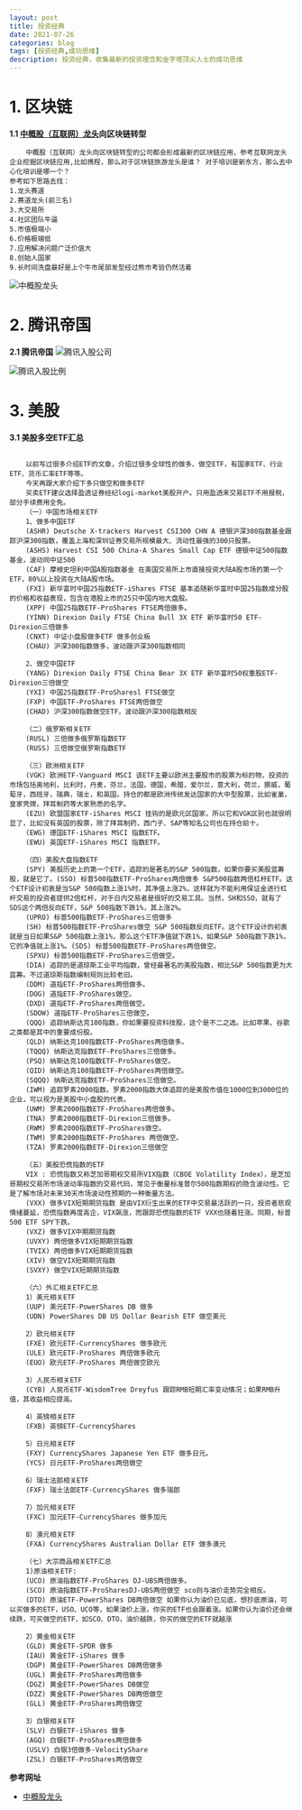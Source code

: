 ```yaml
---
layout: post
title: 投资经典
date: 2021-07-26
categories: blog
tags: [投资经典,成功思维]
description: 投资经典，收集最新的投资理念和金字塔顶尖人士的成功思维
---
```


# 1. 区块链 #

**1.1 [中概股（互联网）龙头][zhonggaigulongtou]向区块链转型**
	
		中概股（互联网）龙头向区块链转型的公司都会形成最新的区块链应用，参考互联网龙头企业挖掘区块链应用,比如携程，那么对于区块链旅游龙头是谁？ 对于培训是新东方，那么去中心化培训是哪一个？
    参考如下思路去找：
    1.龙头赛道
    2.赛道龙头(前三名) 
    3.大交易所
    4.社区团队牛逼
    5.市值极端小
    6.价格极端低
    7.应用解决问题广泛价值大
    8.创始人国家
    9.长时间洗盘最好是上个牛市尾部发型经过熊市考验仍然活着
  
  
  ![中概股龙头][zhonggaigulongtou]
  
 
# 2. 腾讯帝国 #

**2.1 腾讯帝国**
  ![腾讯入股公司][tengxun-20210802000001]

  ![腾讯入股比例][tengxun-20210802000002]


# 3. 美股 #

**3.1 美股多空ETF汇总**

```美股多空ETF汇总:https://zhuanlan.zhihu.com/p/40703855

    以前写过很多介绍ETF的文章，介绍过很多全球性的做多、做空ETF，有国家ETF、行业ETF、货币汇率ETF等等。
    今天再跟大家介绍下多只做空和做多ETF
    买卖ETF建议选择盈透证券经纪logi-market美股开户。只用盈透来交易ETF不用报税，部分手续费用全免。
    （一）中国市场相关ETF
    1、做多中国ETF
    (ASHR) Deutsche X-trackers Harvest CSI300 CHN A 德银沪深300指数基金跟踪沪深300指数，覆盖上海和深圳证券交易所规模最大、流动性最强的300只股票。
    (ASHS) Harvest CSI 500 China-A Shares Small Cap ETF 德银中证500指数基金，波动同中证500
    (CAF) 摩根史坦利中国A股指数基金 在美国交易所上市直接投资大陆A股市场的第一个ETF，80%以上投资在大陆A股市场。
    (FXI) 新华富时中国25指数ETF-iShares FTSE 基本追随新华富时中国25指数成分股的价格和收益表现，包含在港股上市的25只中国内地大盘股。
    (XPP) 中国25指数ETF-ProShares FTSE两倍做多。
    (YINN) Direxion Daily FTSE China Bull 3X ETF 新华富时50 ETF-Direxion三倍做多
    (CNXT) 中证小盘股做多ETF 做多创业板
    (CHAU) 沪深300指数做多，波动跟沪深300指数相同

    2、做空中国ETF
    (YANG) Direxion Daily FTSE China Bear 3X ETF 新华富时50权重股ETF-Direxion三倍做空
    (YXI) 中国25指数ETF-ProSharesl FTSE做空
    (FXP) 中国ETF-ProShares FTSE两倍做空
    (CHAD) 沪深300指数做空ETF，波动跟沪深300指数相反

    （二）俄罗斯相关ETF
    (RUSL) 三倍做多俄罗斯指数ETF
    (RUSS) 三倍做空俄罗斯指数ETF

    （三）欧洲相关ETF
    (VGK) 欧洲ETF-Vanguard MSCI 该ETF主要以欧洲主要股市的股票为标的物，投资的市场包括奥地利，比利时，丹麦，芬兰，法国，德国，希腊，爱尔兰，意大利，荷兰，挪威，葡萄牙，西班牙，瑞典，瑞士，和英国。持仓的都是欧洲传统发达国家的大中型股票，比如雀巢，皇家壳牌，拜耳制药等大家熟悉的名字。
    (EZU) 欧盟国家ETF-iShares MSCI 挂钩的是欧元区国家，所以它和VGK区别也就很明显了，比如没有英国的股票，除了拜耳制药，西门子、SAP等知名公司也在持仓前十。
    (EWG) 德国ETF-iShares MSCI 指数ETF。
    (EWU) 英国ETF-iShares MSCI 指数ETF。

    （四）美股大盘指数ETF
    (SPY) 美股历史上的第一个ETF，追踪的是著名的S&P 500指数，如果你要买美股蓝筹股，就是它了。(SSO) 标普500指数ETF-ProShares两倍做多 S&P500指数两倍杠杆ETF。这个ETF设计初衷是当S&P 500指数上涨1%时，其净值上涨2%，这样就为不能利用保证金进行杠杆交易的投资者提供2倍杠杆，对于日内交易者是很好的交易工具。当然，SH和SSO，就有了SDS这个两倍反向ETF，S&P 500指数下跌1%，其上涨2%。
    (UPRO) 标普500指数ETF-ProShares三倍做多
    (SH) 标普500指数ETF-ProShares做空 S&P 500指数反向ETF。这个ETF设计的初衷就是当日如果S&P 500指数上涨1%，那么这个ETF净值就下跌1%，如果S&P 500指数下跌1%，它的净值就上涨1%。(SDS) 标普500指数ETF-ProShares两倍做空。
    (SPXU) 标普500指数ETF-ProShares三倍做空。
    (DIA) 追踪的是道琼斯工业平均指数，曾经最著名的美股指数，相比S&P 500指数更为大蓝筹。不过道琼斯指数编制规则比较老旧。
    (DDM) 道指ETF-ProShares两倍做多。
    (DOG) 道指ETF-ProShares做空。
    (DXD) 道指ETF-ProShares两倍做空。
    (SDOW) 道指ETF-ProShares三倍做空。
    (QQQ) 追踪纳斯达克100指数，你如果要投资科技股，这个是不二之选。比如苹果、谷歌之类都是其中的重要成份股。
    (QLD) 纳斯达克100指数ETF-ProShares两倍做多。
    (TQQQ) 纳斯达克指数ETF-ProShares三倍做多。
    (PSQ) 纳斯达克100指数ETF-ProShares做空。
    (QID) 纳斯达克100指数ETF-ProShares两倍做空。
    (SQQQ) 纳斯达克指数ETF-ProShares三倍做空。
    (IWM) 追踪罗素2000指数。罗素2000指数大体追踪的是美股市值在1000位到3000位的企业，可以视为是美股中小盘股的代表。
    (UWM) 罗素2000指数ETF-ProShares两倍做多。
    (TNA) 罗素2000指数ETF-Direxion三倍做多。
    (RWM) 罗素2000指数ETF-ProShares做空。
    (TWM) 罗素2000指数ETF-ProShares 两倍做空。
    (TZA) 罗素2000指数ETF-Direxion三倍做空

    （五）美股恐慌指数的ETF
    VIX : 恐慌指数又称芝加哥期权交易所VIX指数（CBOE Volatility Index），是芝加哥期权交易所市场波动率指数的交易代码，常见于衡量标准普尔500指数期权的隐含波动性。它是了解市场对未来30天市场波动性预期的一种衡量方法。
    (VXX) 做多VIX短期期货指数 是由VIX衍生出来的ETF中交易最活跃的一只，投资者悲观情绪蔓延，恐慌指数再度高企，VIX飙涨，而跟踪恐慌指数的ETF VXX也随着狂涨。同期，标普500 ETF SPY下跌。
    (VXZ) 做多VIX中期期货指数
    (UVXY) 两倍做多VIX短期期货指数
    (TVIX) 两倍做多VIX短期期货指数
    (XIV) 做空VIX短期期货指数
    (SVXY) 做空VIX短期期货指数

    （六）外汇相关ETF汇总
    1）美元相关ETF
    (UUP) 美元ETF-PowerShares DB 做多
    (UDN) PowerShares DB US Dollar Bearish ETF 做空美元

    2）欧元相关ETF
    (FXE) 欧元ETF-CurrencyShares 做多欧元
    (ULE) 欧元ETF-ProShares 两倍做多欧元
    (EUO) 欧元ETF-ProShares 两倍做空欧元

    3）人民币相关ETF
    (CYB) 人民币ETF-WisdomTree Dreyfus 跟踪RMB短期汇率变动情况；如果RMB升值，其收益相应提高。

    4）英镑相关ETF
    (FXB) 英镑ETF-CurrencyShares

    5）日元相关ETF
    (FXY) CurrencyShares Japanese Yen ETF 做多日元。
    (YCS) 日元ETF-ProShares两倍做空

    6）瑞士法郎相关ETF
    (FXF) 瑞士法郎ETF-CurrencyShares 做多瑞郎

    7）加元相关ETF
    (FXC) 加元ETF-CurrencyShares 做多加元

    8）澳元相关ETF
    (FXA) CurrencyShares Australian Dollar ETF 做多澳元

    （七）大宗商品相关ETF汇总
    1)原油相关ETF:
    (UCO) 原油指数ETF-ProShares DJ-UBS两倍做多。
    (SCO) 原油指数ETF-ProSharesDJ-UBS两倍做空 sco则与油价走势完全相反。
    (DTO) 原油ETF-PowerShares DB两倍做空 如果你认为油价已见底，想抄底原油，可以买做多的ETF，USO、UCO等，如果油价上涨，你买的ETF也会跟着涨。如果你认为油价还会继续跌，可买做空的ETF，如SCO、DTO，油价越跌，你买的做空的ETF就越涨

    2）黄金相关ETF
    (GLD) 黄金ETF-SPDR 做多
    (IAU) 黄金ETF-iShares 做多
    (DGP) 黄金ETF-PowerShares DB两倍做多
    (UGL) 黄金ETF-ProShares两倍做多
    (DGZ) 黄金ETF-PowerShares DB做空
    (DZZ) 黄金ETF-PowerShares DB两倍做空
    (GLL) 黄金ETF-ProShares两倍做空

    3）白银相关ETF
    (SLV) 白银ETF-iShares 做多
    (AGQ) 白银ETF-ProShares两倍做多
    (USLV) 白银3倍做多-VelocityShare
    (ZSL) 白银ETF-ProShares两倍做空

```

**参考网址**
* [中概股龙头][zhonggaigulongtou]

[zhonggaigulongtou]: https://siweiwo.top/resource/investment/other/zhonggaigulongtou-202107262000001.jpg 
[tengxun-20210802000001]: https://siweiwo.top/resource/investment/other/tengxun-20210802000001.jpg 
[tengxun-20210802000002]: https://siweiwo.top/resource/investment/other/tengxun-20210802000002.jpg 
